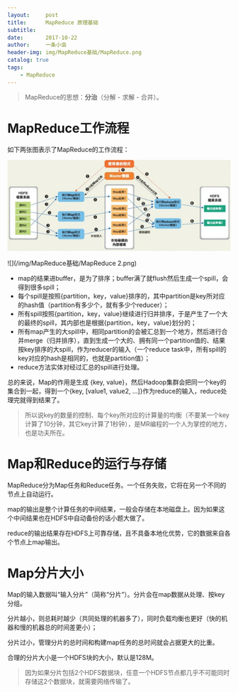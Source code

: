 ```yaml
---
layout:     post
title:      MapReduce 原理基础
subtitle:   
date:       2017-10-22
author:     一条小虫
header-img: img/MapReduce基础/MapReduce.png
catalog: true
tags:
    - MapReduce
---
```


> MapReduce的思想：**分治**（分解 - 求解 - 合并）。

# MapReduce工作流程

如下两张图表示了MapReduce的工作流程：

![](/img/MapReduce基础/MapReduce.png)

![](/img/MapReduce基础/MapReduce 2.png)

- map的结果进buffer，是为了排序；buffer满了就flush然后生成一个spill，会得到很多spill；
- 每个spill是按照{partition，key，value}排序的，其中partition是key所对应的hash值（partition有多少个，就有多少个reducer）；
- 所有spill按照{partition，key，value}继续进行归并排序，于是产生了一个大的最终的spill，其内部也是根据{partition，key，value}划分的；
- 所有map产生的大spill中，相同partition的会被汇总到一个地方，然后进行合并merge（归并排序），直到生成一个大的、拥有同一个partition值的、结果按key排序的大spill，作为reducer的输入（一个reduce task中，所有spill的key对应的hash是相同的，也就是partition值）；
- reduce方法实体对经过汇总的spill进行处理。

总的来说，Map的作用是生成 {key, value}，然后Hadoop集群会把同一个key的集合到一起，得到一个{key, [value1, value2, ...]}作为reduce的输入，reduce处理完就得到结果了。

>  所以说key的数量的控制、每个key所对应的计算量的均衡（不要某一个key计算了10分钟，其它key计算了1秒钟），是MR编程的一个人为掌控的地方，也是功夫所在。

#  Map和Reduce的运行与存储

MapReduce分为Map任务和Reduce任务。一个任务失败，它将在另一个不同的节点上自动运行。

map的输出是整个计算任务的中间结果，一般会存储在本地磁盘上。因为如果这个中间结果也在HDFS中自动备份的话小题大做了。

reduce的输出结果存在HDFS上可靠存储，且不具备本地化优势，它的数据来自各个节点上map输出。


# Map分片大小

Map的输入数据叫“输入分片”（简称“分片”）。分片会在map数据从处理、按key分组。

分片越小，则总耗时越少（共同处理的机器多了），同时负载均衡也更好（快的机器和慢的机器总的时间差更小）；

分片过小，管理分片的总时间和构建map任务的总时间就会占据更大的比重。

合理的分片大小是一个HDFS块的大小，默认是128M。
> 因为如果分片包括2个HDFS数据块，任意一个HDFS节点都几乎不可能同时存储这2个数据块，就需要网络传输了。


